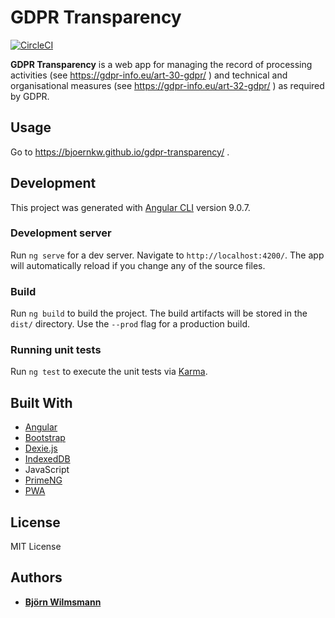 # GDPR Transparency

[![CircleCI](https://circleci.com/gh/BjoernKW/gdpr-transparency.svg?style=shield)](https://circleci.com/gh/BjoernKW/gdpr-transparency)

**GDPR Transparency** is a web app for managing the record of processing activities (see https://gdpr-info.eu/art-30-gdpr/ )
and technical and organisational measures (see https://gdpr-info.eu/art-32-gdpr/ ) as required by GDPR.

## Usage

Go to https://bjoernkw.github.io/gdpr-transparency/ .

## Development

This project was generated with [Angular CLI](https://github.com/angular/angular-cli) version 9.0.7.

### Development server

Run `ng serve` for a dev server. Navigate to `http://localhost:4200/`. The app will automatically reload if you change any of the source files.

### Build

Run `ng build` to build the project. The build artifacts will be stored in the `dist/` directory. Use the `--prod` flag for a production build.

### Running unit tests

Run `ng test` to execute the unit tests via [Karma](https://karma-runner.github.io).

## Built With

* [Angular](https://angular.io/)
* [Bootstrap](https://getbootstrap.com)
* [Dexie.js](https://dexie.org/)
* [IndexedDB](https://developer.mozilla.org/en-US/docs/Web/API/IndexedDB_API)
* JavaScript
* [PrimeNG](https://www.primefaces.org/primeng/#/)
* [PWA](https://developer.mozilla.org/en-US/docs/Web/Progressive_web_apps)

## License

MIT License

## Authors

* **[Björn Wilmsmann](https://bjoernkw.com)**
